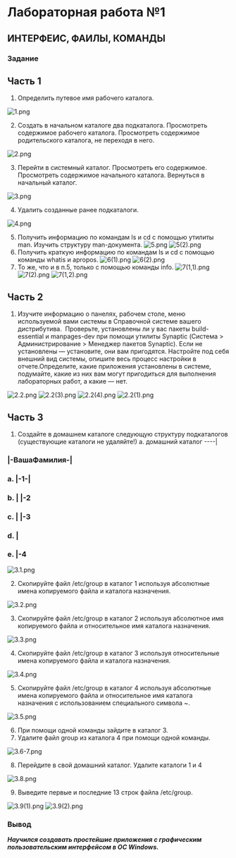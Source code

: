 # Лабораторная работа №1 #

## ИНТЕРФЕИС, ФАИЛЫ, КОМАНДЫ ##

### Задание ###

## Часть 1 ##

1. Определить путевое имя рабочего каталога. 

![1.png](images/1.png)

2. Создать в начальном каталоге два подкаталога. Просмотреть содержимое рабочего каталога. Просмотреть содержимое родительского каталога, не переходя в него.

![2.png](images/2.png)

3. Перейти в системный каталог. Просмотреть его содержимое. Просмотреть содержимое начального каталога. Вернуться в начальный каталог.

![3.png](images/3.png)

4. Удалить созданные ранее подкаталоги.

![4.png](images/4.png)

5. Получить информацию по командам ls и cd с помощью утилиты man. Изучить структуру man-документа.
![5.png](images/5(1).png)
![5(2).png](images/5(2).png)
6. Получить краткую информацию по командам ls и cd с помощью команды whatis и apropos.
![6(1).png](images/6(1).png) 
![6(2).png](images/6(2).png)
7. То же, что и в п.5, только с помощью команды info.
![7(1,1).png](images/7(1,1).png)
![7(2).png](images/7(2).png)
![7(1,2).png](images/7(1,2).png)

## Часть 2 ##

1. Изучите информацию о панелях, рабочем столе, меню используемой вами системы в Справочной системе вашего дистрибутива.  Проверьте, установлены ли у вас пакеты build-essential и manpages-dev при помощи утилиты Synaptic (Система > Администрирование > Менеджер пакетов Synaptic). Если не установлены — установите, они вам пригодятся. Настройте под себя внешний вид системы, опишите весь процесс настройки в отчете.Определите, какие приложения установлены в системе, подумайте, какие из них вам могут пригодиться для выполнения лабораторных работ, а какие — нет.

![2.2.png](images/2.2.png)
![2.2(3).png](images/2.2(3).png)
![2.2(4).png](images/2.2(4).png)
![2.2(1).png](images/2.2(1).png)

## Часть 3 ##

1. Создайте в домашнем каталоге следующую структуру подкаталогов (существующие каталоги не удаляйте!) a. домашний каталог ----| 

### |-ВашаФамилия-| ###
### a. |-1-| ###
###	b. | |-2 ###
###	c. | |-3 ###
###	d. |	###
### e. |-4 ###

![3.1.png](images/3.1.png)

2. Скопируйте файл /etc/group в каталог 1 используя абсолютные имена копируемого файла и каталога назначения.

![3.2.png](images/3.2.png)

3. Скопируйте файл /etc/group в каталог 2 используя абсолютное имя копируемого файла и относительное имя каталога назначения.

![3.3.png](images/3.3.png)

4. Скопируйте файл /etc/group в каталог 3 используя относительные имена копируемого файла и каталога назначения.

![3.4.png](images/3.4.png)

5. Скопируйте файл /etc/group в каталог 4 используя абсолютные имена копируемого файла и относительное имя каталога назначения с использованием специального символа ~.

![3.5.png](images/3.5.png)

6. При помощи одной команды зайдите в каталог 3. 
7. Удалите файл group из каталога 4 при помощи одной команды.

![3.6-7.png](images/3.6-7.png)

8. Перейдите в свой домашний каталог. Удалите каталоги 1 и 4

![3.8.png](images/3.8.png)

9. Выведите первые и последние 13 строк файла /etc/group. 

![3.9(1).png](images/3.9(1).png)
![3.9(2).png](images/3.9(2).png)
### Вывод ###

***Научился создавать простейшие приложения с графическим пользовательским интерфейсом в ОС Windows.***
